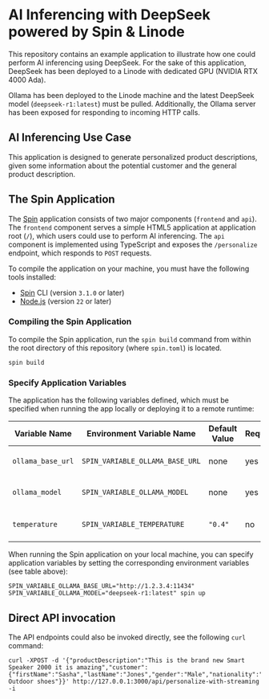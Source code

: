 # AI Inferencing with DeepSeek powered by Spin & Linode

This repository contains an example application to illustrate how one could perform AI inferencing using DeepSeek. For the sake of this application, DeepSeek has been deployed to a Linode with dedicated GPU (NVIDIA RTX 4000 Ada). 

Ollama has been deployed to the Linode machine and the latest DeepSeek model (`deepseek-r1:latest`) must be pulled. Additionally, the Ollama server has been exposed for responding to incoming HTTP calls.

## AI Inferencing Use Case

This application is designed to generate personalized product descriptions, given some information about the potential customer and the general product description.

## The Spin Application

The [Spin](https://github.com/fermyon/spin) application consists of two major components (`frontend` and `api`). The `frontend` component serves a simple HTML5 application at application root (`/`), which users could use to perform AI inferencing. The `api` component is implemented using TypeScript and exposes the `/personalize` endpoint, which responds to `POST` requests. 

To compile the application on your machine, you must have the following tools installed:

- [Spin](https://developer.fermyon.com/spin) CLI (version `3.1.0` or later)
- [Node.js](https://nodejs.org) (version `22` or later)

### Compiling the Spin Application

To compile the Spin application, run the `spin build` command from within the root directory of this repository (where `spin.toml`) is located.

```console
spin build
```

### Specify Application Variables

The application has the following variables defined, which must be specified when running the app locally or deploying it to a remote runtime:

| Variable Name | Environment Variable Name | Default Value | Required | Description |
|---------------|---------------------------|---------------|----------|-------------|
| `ollama_base_url` | `SPIN_VARIABLE_OLLAMA_BASE_URL`| none | yes | Ollama API endpoint e.g. `http://1.2.3.4:11434`|
| `ollama_model` | `SPIN_VARIABLE_OLLAMA_MODEL`| none | yes | Name of the model you want to use e.g. `deepseek-r1:latest` |
| `temperature` | `SPIN_VARIABLE_TEMPERATURE`| `"0.4"` | no | Temperature forwarded to the LLM upon inferencing | 

When running the Spin application on your local machine, you can specify application variables by setting the corresponding environment variables (see table above):

```console
SPIN_VARIABLE_OLLAMA_BASE_URL="http://1.2.3.4:11434" SPIN_VARIABLE_OLLAMA_MODEL="deepseek-r1:latest" spin up
```


## Direct API invocation


The API endpoints could also be invoked directly, see the following `curl` command:

```console
curl -XPOST -d '{"productDescription":"This is the brand new Smart Speaker 2000 it is amazing","customer":{"firstName":"Sasha","lastName":"Jones","gender":"Male","nationality":"German","age":31,"recentPurchases":"New Outdoor shoes"}}' http://127.0.0.1:3000/api/personalize-with-streaming -i
```
```
